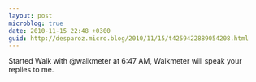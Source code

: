 ```yaml
---
layout: post
microblog: true
date: 2010-11-15 22:48 +0300
guid: http://desparoz.micro.blog/2010/11/15/t4259422889054208.html
---
```

Started Walk with @walkmeter at 6:47 AM, Walkmeter will speak your replies to me.
